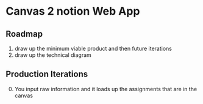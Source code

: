 # Canvas 2 notion Web App

## Roadmap
1. draw up the minimum viable product and then future iterations
2. draw up the technical diagram

## Production Iterations
0. You input raw information and it loads up the assignments that are in the canvas 